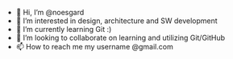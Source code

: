 - 👋 Hi, I’m @noesgard
- 👀 I’m interested in design, architecture and SW development
- 🌱 I’m currently learning Git :)
- 💞️ I’m looking to collaborate on learning and utilizing Git/GitHub
- 📫 How to reach me my username @gmail.com

<!---
noesgard/noesgard is a ✨ special ✨ repository because its `README.md` (this file) appears on your GitHub profile.
You can click the Preview link to take a look at your changes.
--->
